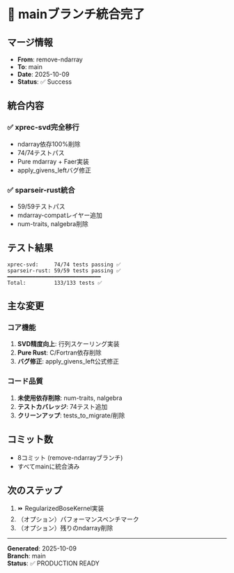 # 🎉 mainブランチ統合完了

## マージ情報

- **From**: remove-ndarray
- **To**: main
- **Date**: 2025-10-09
- **Status**: ✅ Success

## 統合内容

### ✅ xprec-svd完全移行
- ndarray依存100%削除
- 74/74テストパス
- Pure mdarray + Faer実装
- apply_givens_leftバグ修正

### ✅ sparseir-rust統合
- 59/59テストパス
- mdarray-compatレイヤー追加
- num-traits, nalgebra削除

## テスト結果

```
xprec-svd:     74/74 tests passing ✅
sparseir-rust: 59/59 tests passing ✅
━━━━━━━━━━━━━━━━━━━━━━━━━━━━━━
Total:         133/133 tests ✅
```

## 主な変更

### コア機能
1. **SVD精度向上**: 行列スケーリング実装
2. **Pure Rust**: C/Fortran依存削除
3. **バグ修正**: apply_givens_left公式修正

### コード品質
1. **未使用依存削除**: num-traits, nalgebra
2. **テストカバレッジ**: 74テスト追加
3. **クリーンアップ**: tests_to_migrate/削除

## コミット数

- 8コミット (remove-ndarrayブランチ)
- すべてmainに統合済み

## 次のステップ

1. ⏩ RegularizedBoseKernel実装
2. （オプション）パフォーマンスベンチマーク
3. （オプション）残りのndarray削除

---

**Generated**: 2025-10-09  
**Branch**: main  
**Status**: ✅ PRODUCTION READY

